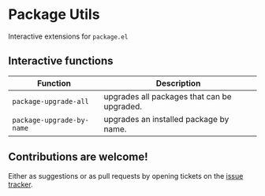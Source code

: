 # Package Utils

Interactive extensions for `package.el`

## Interactive functions

 Function                 | Description
--------------------------|--------------------------------------------
`package-upgrade-all`     | upgrades all packages that can be upgraded.
`package-upgrade-by-name` | upgrades an installed package by name.

## Contributions are welcome!

Either as suggestions or as pull requests by opening tickets on the
[issue tracker](https://github.com/Silex/package-utils/issues).
